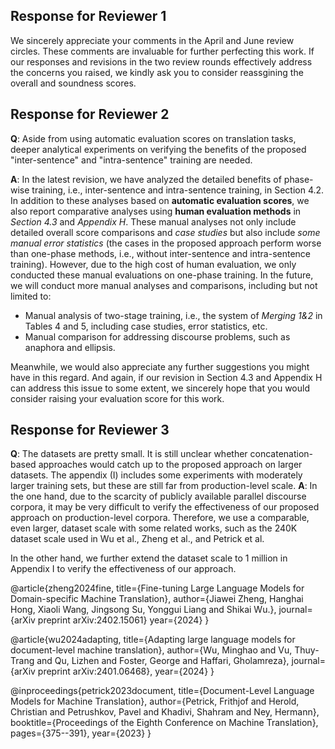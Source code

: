 ## Response for Reviewer 1
We sincerely appreciate your comments in the April and June review circles. These comments are invaluable for further perfecting this work. If our responses and revisions in the two review rounds effectively address the concerns you raised, we kindly ask you to consider reassgining the overall and soundness scores.

## Response for Reviewer 2

**Q**: Aside from using automatic evaluation scores on translation tasks, deeper analytical experiments on verifying the benefits of the proposed "inter-sentence" and "intra-sentence" training are needed.

**A**: In the latest revision, we have analyzed the detailed benefits of phase-wise training, i.e., inter-sentence and intra-sentence training, in Section 4.2. In addition to these analyses based on **automatic evaluation scores**, we also report comparative analyses using **human evaluation methods** in *Section 4.3* and *Appendix H*. These manual analyses not only include detailed overall score comparisons and *case studies* but also include *some manual error statistics* (the cases in the proposed approach perform worse than one-phase methods, i.e., without inter-sentence and intra-sentence training). However, due to the high cost of human evaluation, we only conducted these manual evaluations on one-phase training. In the future, we will conduct more manual analyses and comparisons, including but not limited to:

- Manual analysis of two-stage training, i.e., the system of *Merging 1&2* in Tables 4 and 5, including case studies, error statistics, etc.
- Manual comparison for addressing discourse problems, such as anaphora and ellipsis.

Meanwhile, we would also appreciate any further suggestions you might have in this regard. And again, if our revision in Section 4.3 and Appendix H can address this issue to some extent, we sincerely hope that you would consider raising your evaluation score for this work. 

## Response for Reviewer 3
**Q**: The datasets are pretty small. It is still unclear whether concatenation-based approaches would catch up to the proposed approach on larger datasets. The appendix (I) includes some experiments with moderately larger training sets, but these are still far from production-level scale.
**A**: In the one hand, due to the scarcity of publicly available parallel discourse corpora, it may be very difficult to verify the effectiveness of our proposed approach on production-level corpora. Therefore, we use a comparable, even larger, dataset scale with some related works, such as the 240K dataset scale used in Wu et al., Zheng et al., and Petrick et al.

In the other hand, we further extend the dataset scale to 1 million in Appendix I to verify the effectiveness of our approach.





@article{zheng2024fine,
  title={Fine-tuning Large Language Models for Domain-specific Machine Translation},
  author={Jiawei Zheng, Hanghai Hong, Xiaoli Wang, Jingsong Su, Yonggui Liang and Shikai Wu.},
  journal={arXiv preprint arXiv:2402.15061}
  year={2024}
}

@article{wu2024adapting,
  title={Adapting large language models for document-level machine translation},
  author={Wu, Minghao and Vu, Thuy-Trang and Qu, Lizhen and Foster, George and Haffari, Gholamreza},
  journal={arXiv preprint arXiv:2401.06468},
  year={2024}
}

@inproceedings{petrick2023document,
  title={Document-Level Language Models for Machine Translation},
  author={Petrick, Frithjof and Herold, Christian and Petrushkov, Pavel and Khadivi, Shahram and Ney, Hermann},
  booktitle={Proceedings of the Eighth Conference on Machine Translation},
  pages={375--391},
  year={2023}
}


